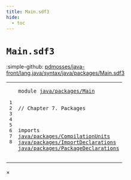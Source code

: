 ```yaml
---
title: Main.sdf3
hide:
  - toc
---
```


# `Main.sdf3`

:simple-github: [pdmosses/java-front/lang.java/syntax/java/packages/Main.sdf3]

[pdmosses/java-front/lang.java/syntax/java/packages/Main.sdf3]: https://github.com/pdmosses/java-front/blob/master/lang.java/syntax/java/packages/Main.sdf3 "The source file on GitHub"

<div class="sdf3"><table class="highlighttable"><tbody><tr><td class="linenos"><div class="linenodiv"><pre><span></span>1
2
3
4
5
6
7
8
</pre></div></td>
<td class="code"><pre><code><span class="keyword">module</span> <a href="../../Main.sdf3/#java/packages/Main_13_3" id="java/packages/Main_1_8" title="Referenced at ../../Main.sdf3 line 13">java/packages/Main</a>

<span class="layout">// Chapter 7. Packages</span>

<span class="keyword">imports</span>
  <a href="../CompilationUnits.sdf3/#java/packages/CompilationUnits_1_8" id="java/packages/CompilationUnits_6_3" title="Defined at ../CompilationUnits.sdf3 line 1">java/packages/CompilationUnits</a>
  <a href="../ImportDeclarations.sdf3/#java/packages/ImportDeclarations_1_8" id="java/packages/ImportDeclarations_7_3" title="Defined at ../ImportDeclarations.sdf3 line 1">java/packages/ImportDeclarations</a>
  <a href="../PackageDeclarations.sdf3/#java/packages/PackageDeclarations_1_8" id="java/packages/PackageDeclarations_8_3" title="Defined at ../PackageDeclarations.sdf3 line 1">java/packages/PackageDeclarations</a>
</code></pre></td></tr></tbody></table></div>

<div id="modal">
  <div id="modal-content">
    <span id="modal-close">&times;</span>
    <h2 id="modal-h2"></h2>
    <p  id="modal-p"></p>
    <ul id="modal-ul"></ul>
  </div>
</div>
